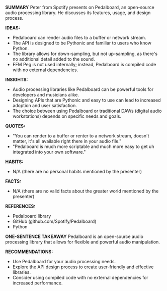 **SUMMARY**
Peter from Spotify presents on Pedalboard, an open-source audio processing library. He discusses its features, usage, and design process.

**IDEAS:**
* Pedalboard can render audio files to a buffer or network stream.
* The API is designed to be Pythonic and familiar to users who know Python.
* The library allows for down-sampling, but not up-sampling, as there's no additional detail added to the sound.
* FFM Peg is not used internally; instead, Pedalboard is compiled code with no external dependencies.

**INSIGHTS:**
* Audio processing libraries like Pedalboard can be powerful tools for developers and musicians alike.
* Designing APIs that are Pythonic and easy to use can lead to increased adoption and user satisfaction.
* The choice between using Pedalboard or traditional DAWs (digital audio workstations) depends on specific needs and goals.

**QUOTES:**
* "You can render to a buffer or renter to a network stream, doesn't matter, it's all available right there in your audio file."
* "Pedalboard is much more scriptable and much more easy to get uh integrated into your own software."

**HABITS:**
* N/A (there are no personal habits mentioned by the presenter)

**FACTS:**
* N/A (there are no valid facts about the greater world mentioned by the presenter)

**REFERENCES:**
* Pedalboard library
* GitHub (github.com/Spotify/Pedalboard)
* Python

**ONE-SENTENCE TAKEAWAY**
Pedalboard is an open-source audio processing library that allows for flexible and powerful audio manipulation.

**RECOMMENDATIONS:**
* Use Pedalboard for your audio processing needs.
* Explore the API design process to create user-friendly and effective libraries.
* Consider using compiled code with no external dependencies for increased performance.

